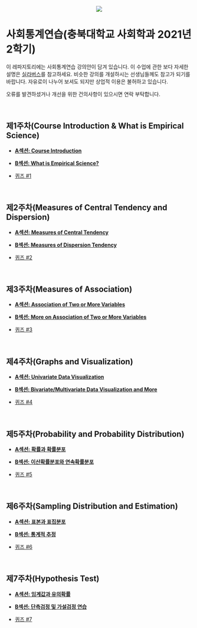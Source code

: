 <p align="center">
  <img src="https://github.com/hxk271/IntMedStats/blob/main/sb1.jpg">
</p>

# 사회통계연습(충북대학교 사회학과 2021년 2학기)


이 레파지토리에는 사회통계연습 강의안이 담겨 있습니다. 이 수업에 관한 보다 자세한 설명은 [실라버스](https://github.com/hxk271/Syllabi/blob/main/5663018(2021-2).pdf)를 참고하세요. 비슷한 강의를 개설하시는 선생님들께도 참고가 되기를 바랍니다. 자유로이 나누어 보셔도 되지만 상업적 이용은 불허하고 있습니다.

오류를 발견하셨거나 개선을 위한 건의사항이 있으시면 연락 부탁합니다.

<br/>

## 제1주차(Course Introduction & What is Empirical Science)

-  [**A섹션: Course Introduction**](https://github.com/hxk271/IntMedStats/blob/main/Beamer________W1A.pdf)

-  [**B섹션: What is Empirical Science?**](https://github.com/hxk271/IntMedStats/blob/main/Beamer________W1B.pdf)

-  [퀴즈 #1](https://github.com/hxk271/IntMedStats/blob/main/HW_W1.docx)


<br/>

## 제2주차(Measures of Central Tendency and Dispersion)

-  [**A섹션: Measures of Central Tendency**](https://github.com/hxk271/IntMedStats/blob/main/Beamer________W2A.pdf)

-  [**B섹션: Measures of Dispersion Tendency**](https://github.com/hxk271/IntMedStats/blob/main/Beamer________W2B.pdf)

-  [퀴즈 #2](https://github.com/hxk271/IntMedStats/blob/main/HW_W2.docx)



<br/>

## 제3주차(Measures of Association)

-  [**A섹션: Association of Two or More Variables**](https://github.com/hxk271/IntMedStats/blob/main/Beamer________W3A.pdf)

-  [**B섹션: More on Association of Two or More Variables**](https://github.com/hxk271/IntMedStats/blob/main/Beamer________W3B.pdf)

-  [퀴즈 #3](https://github.com/hxk271/IntMedStats/blob/main/HW_W3.docx)



<br/>

## 제4주차(Graphs and Visualization)

-  [**A섹션: Univariate Data Visualization**](https://github.com/hxk271/IntMedStats/blob/main/Beamer________W4A.pdf)

-  [**B섹션: Bivariate/Multivariate Data Visualization and More**](https://github.com/hxk271/IntMedStats/blob/main/Beamer________W4B.pdf)

-  [퀴즈 #4](https://github.com/hxk271/IntMedStats/blob/main/HW_W4.docx)



<br/>

## 제5주차(Probability and Probability Distribution)

-  [**A섹션: 확률과 확률분포**](https://github.com/hxk271/IntMedStats/blob/main/Beamer________W5A.pdf)

-  [**B섹션: 이산확률분포와 연속확률분포**](https://github.com/hxk271/IntMedStats/blob/main/Beamer________W5B.pdf)

-  [퀴즈 #5](https://github.com/hxk271/IntMedStats/blob/main/HW_W5.docx)



<br/>

## 제6주차(Sampling Distribution and Estimation)

-  [**A섹션: 표본과 표집분포**](https://github.com/hxk271/IntMedStats/blob/main/Beamer________W6A.pdf)

-  [**B섹션: 통계적 추정**](https://github.com/hxk271/IntMedStats/blob/main/Beamer________W6B.pdf)

-  [퀴즈 #6](https://github.com/hxk271/IntMedStats/blob/main/HW_W6.docx)



<br/>

## 제7주차(Hypothesis Test)

-  [**A섹션: 임계값과 유의확률**](https://github.com/hxk271/IntMedStats/blob/main/Beamer________W7A.pdf)

-  [**B섹션: 단측검정 및 가설검정 연습**](https://github.com/hxk271/IntMedStats/blob/main/Beamer________W7B.pdf)

-  [퀴즈 #7](https://github.com/hxk271/IntMedStats/blob/main/HW_W7.docx)



